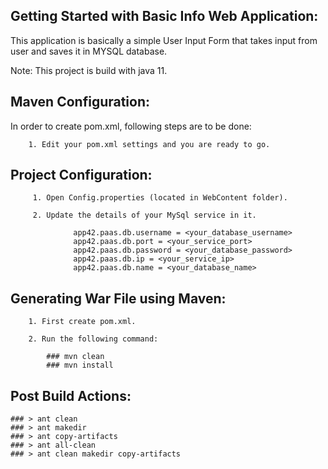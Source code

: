 Getting Started with Basic Info Web Application:
------------------------------------------------

This application is basically a simple User Input Form that takes input from user and saves it in MYSQL database.

Note: This project is build with java 11.


Maven Configuration:
---------------------------

In order to create pom.xml, following steps are to be done:
		
		1. Edit your pom.xml settings and you are ready to go.


Project Configuration:
--------------------------

         1. Open Config.properties (located in WebContent folder).

         2. Update the details of your MySql service in it.

                  app42.paas.db.username = <your_database_username>
                  app42.paas.db.port = <your_service_port>
                  app42.paas.db.password = <your_database_password>
                  app42.paas.db.ip = <your_service_ip>
                  app42.paas.db.name = <your_database_name>
				  
				
Generating War File using Maven:
-----------------------------------

		1. First create pom.xml.
		
		2. Run the following command:
		
			### mvn clean
			### mvn install
			

Post Build Actions:
---------------------

    ### > ant clean
    ### > ant makedir
    ### > ant copy-artifacts
    ### > ant all-clean
    ### > ant clean makedir copy-artifacts
    

    
				  
